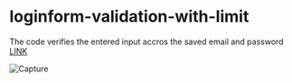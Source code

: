 # loginform-validation-with-limit
The code verifies the entered input accros the saved email and password
 [LINK](https://loginform-validation-with-limit.netlify.app/)

 ![Capture](https://github.com/ericomondi/loginform-validation-with-limit/assets/139236060/df9dbb48-2099-4adf-a0be-5c0bfa72b186)
